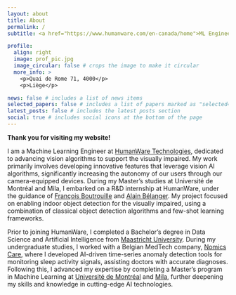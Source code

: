 ```yaml
---
layout: about
title: About
permalink: /
subtitle: <a href="https://www.humanware.com/en-canada/home">ML Engineer @ HumanWare Technologies</a>

profile:
  align: right
  image: prof_pic.jpg
  image_circular: false # crops the image to make it circular
  more_info: >
    <p>Quai de Rome 71, 4000</p>
    <p>Liège</p>

news: false # includes a list of news items
selected_papers: false # includes a list of papers marked as "selected={true}"
latest_posts: false # includes the latest posts section
social: true # includes social icons at the bottom of the page
---
```


**Thank you for visiting my website!**

I am a Machine Learning Engineer at [HumanWare Technologies](https://www.humanware.com/en-canada/home), dedicated to advancing vision algorithms to support the visually impaired. My work primarily involves developing innovative features that leverage vision AI algorithms, significantly increasing the autonomy of our users through our camera-equipped devices. During my Master’s studies at Université de Montréal and Mila, I embarked on a R&D internship at HumanWare, under the guidance of [François Boutrouille](https://www.linkedin.com/in/francois-boutrouille-2b486bb/) and [Alain Bélanger](https://www.linkedin.com/in/alain-b%C3%A9langer-eng-msc-mba-3929959/). My project focused on enabling indoor object detection for the visually impaired, using a combination of classical object detection algorithms and few-shot learning frameworks.

Prior to joining HumanWare, I completed a Bachelor’s degree in Data Science and Artificial Intelligence from [Maastricht University](https://curriculum.maastrichtuniversity.nl/education/bachelor/data-science-and-artificial-intelligence). During my undergraduate studies, I worked with a Belgian MedTech company, [Nomics Care](https://nomicscare.com/en/), where I developed AI-driven time-series anomaly detection tools for monitoring sleep activity signals, assisting doctors with accurate diagnoses. Following this, I advanced my expertise by completing a Master’s program in Machine Learning at [Université de Montréal](https://admission.umontreal.ca/programmes/maitrise-en-informatique/) and [Mila](https://mila.quebec/en/), further deepening my skills and knowledge in cutting-edge AI technologies.